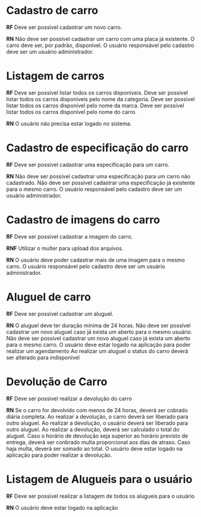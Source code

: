 # Cadastro de carro

**RF**
Deve ser possível cadastrar um novo carro.

**RN**
Não deve ser possível cadastrar um carro com uma placa já existente.
O carro deve ser, por padrão, disponível.
O usuário responsável pelo cadastro deve ser um usuário administrador.

# Listagem de carros

**RF**
Deve ser possível listar todos os carros disponíveis.
Deve ser possível listar todos os carros disponíveis pelo nome da categoria.
Deve ser possível listar todos os carros disponível pelo nome da marca.
Deve ser possível listar todos os carros disponível pelo nome do carro.


**RN**
O usuário não precisa estar logado no sistema.

# Cadastro de especificação do carro

**RF**
Deve ser possível cadastrar uma especificação para um carro.

**RN**
Não deve ser possível cadastrar uma especificação para um carro não cadastrado.
Não deve ser possível cadastrar uma especificação já existente para o mesmo carro.
O usuário responsável pelo cadastro deve ser um usuário administrador.

# Cadastro de imagens do carro

**RF**
Deve ser possível cadastrar a imagem do carro.

**RNF**
Utilizar o multer para upload dos arquivos.

**RN**
O usuário deve poder cadastrar mais de uma imagem para o mesmo carro.
O usuário responsável pelo cadastro deve ser um usuário administrador.

# Aluguel de carro

**RF**
Deve ser possível cadastrar um aluguel.

**RN**
O aluguel deve ter duração mínima de 24 horas.
Não deve ser possível cadastrar um novo aluguel caso já exista um aberto para o mesmo usuário.
Não deve ser possível cadastrar um novo aluguel caso já exista um aberto para o mesmo carro.
O usuário deve estar logado na aplicação para poder realizar um agendamento
Ao realizar um aluguel o status do carro deverá ser alterado para indisponível


# Devolução de Carro

**RF**
Deve ser possivel realizar a devolução do carro

**RN**
Se o carro for devolvido com menos de 24 horas, deverá ser cobrado diária completa.
Ao realizar a devolução, o carro deverá ser liberado para outro aluguel.
Ao realizar a devolução, o usuário deverá ser liberado para outro aluguel.
Ao realizar a devolução, deverá ser calculado o total do aluguel.
Caso o horário de devolução seja superior ao horário previsto de entrega, deverá ser conbrado multa proporcional aos dias de atraso.
Caso haja multa, deverá ser somado ao total.
O usuário deve estar logado na aplicação para poder realizar a devolução.

# Listagem de Alugueis para o usuário

**RF**
Deve ser possivel realizar a listagem de todos os alugueis para o usuário

**RN**
O usuário deve estar logado na aplicação